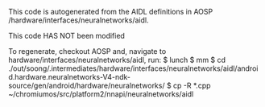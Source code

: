 This code is autogenerated from the AIDL definitions in
AOSP /hardware/interfaces/neuralnetworks/aidl.

This code HAS NOT been modified

To regenerate, checkout AOSP and, navigate to
hardware/interfaces/neuralnetworks/aidl, run:
$ lunch
$ mm
$ cd ./out/soong/.intermediates/hardware/interfaces/neuralnetworks/aidl/android.hardware.neuralnetworks-V4-ndk-source/gen/android/hardware/neuralnetworks/
$ cp -R *.cpp ~/chromiumos/src/platform2/nnapi/neuralnetworks/aidl
